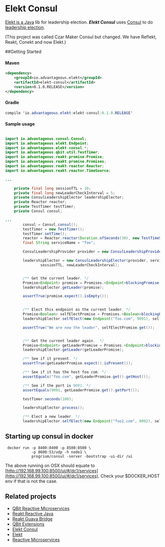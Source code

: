 # Elekt Consul
[Elekt is a Java](http://advantageous.github.io/elekt/) lib for leadership election. 
***Elekt Consul*** uses [Consul](https://www.consul.io/) to 
do [leadership election](https://www.consul.io/docs/guides/leader-election.html).

(This project was called Czar Maker Consul but changed. 
We have Reflekt, Reakt, Conekt and now Elekt.)

##Getting Started

#### Maven
```xml
<dependency>
    <groupId>io.advantageous.elekt</groupId>
    <artifactId>elekt-consul</artifactId>
    <version>0.1.0.RELEASE</version>
</dependency>
```

#### Gradle
```java
compile 'io.advantageous.elekt:elekt-consul:0.1.0.RELEASE'
```



#### Sample usage
```java

import io.advantageous.consul.Consul;
import io.advantageous.elekt.Endpoint;
import io.advantageous.elekt.consul.*;
import io.advantageous.qbit.util.TestTimer;
import io.advantageous.reakt.promise.Promise;
import io.advantageous.reakt.promise.Promises;
import io.advantageous.reakt.reactor.Reactor;
import io.advantageous.reakt.reactor.TimeSource;

...

    private final long sessionTTL = 10;
    private final long newLeaderCheckInterval = 5;
    private ConsulLeadershipElector leadershipElector;
    private Reactor reactor;
    private TestTimer testTimer;
    private Consul consul;

...
        consul = Consul.consul();
        testTimer = new TestTimer();
        testTimer.setTime();
        reactor = Reactor.reactor(Duration.ofSeconds(30), new TestTimeSource(testTimer));
        final String serviceName = "foo";

        ConsulLeadershipProvider provider = new ConsulLeadershipProvider(serviceName, consul, TimeUnit.SECONDS, sessionTTL);

        leadershipElector = new ConsulLeadershipElector(provider, serviceName, reactor, TimeUnit.SECONDS,
                sessionTTL, newLeaderCheckInterval);


        /** Get the current leader. */
        Promise<Endpoint> promise = Promises.<Endpoint>blockingPromise();
        leadershipElector.getLeader(promise);

        assertTrue(promise.expect().isEmpty());

        
        /** Elect this endpoint as the current leader. */
        Promise<Boolean> selfElectPromise = Promises.<Boolean>blockingPromise();
        leadershipElector.selfElect(new Endpoint("foo.com", 9091), selfElectPromise);

        assertTrue("We are now the leader", selfElectPromise.get());


        /** Get the current leader again.  */
        Promise<Endpoint> getLeaderPromise = Promises.<Endpoint>blockingPromise();
        leadershipElector.getLeader(getLeaderPromise);

        /** See if it present. */
        assertTrue(getLeaderPromise.expect().isPresent());

        /** See if it has the host foo.com. */
        assertEquals("foo.com", getLeaderPromise.get().getHost());

        /** See if the port is 9091. */
        assertEquals(9091, getLeaderPromise.get().getPort());

        testTimer.seconds(100);

        leadershipElector.process();

        /** Elect a new leader. */
        leadershipElector.selfElect(new Endpoint("foo2.com", 9092), selfElectPromise);

```


## Starting up consul in docker

```
 docker run -p 8400:8400 -p 8500:8500 \
            -p 8600:53/udp -h node1 \
            progrium/consul -server -bootstrap -ui-dir /ui
```

The above running on OSX should equate to [http://192.168.99.100:8500/ui/#/dc1/services](http://192.168.99.100:8500/ui/#/dc1/services).
Check your $DOCKER_HOST env if that is not the case.


## Related projects
* [QBit Reactive Microservices](http://advantageous.github.io/qbit/)
* [Reakt Reactive Java](http://advantageous.github.io/reakt)
* [Reakt Guava Bridge](http://advantageous.github.io/reakt-guava/)
* [QBit Extensions](https://github.com/advantageous/qbit-extensions)
* [Elekt Consul](http://advantageous.github.io/elekt-consul/)
* [Elekt](http://advantageous.github.io/elekt/)
* [Reactive Microservices](http://www.mammatustech.com/reactive-microservices)

